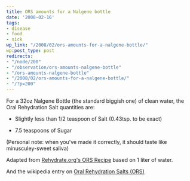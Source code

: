 ```yaml
---
title: ORS amounts for a Nalgene bottle
date: '2008-02-16'
tags:
- disease
- food
- sick
wp_link: "/2008/02/ors-amounts-for-a-nalgene-bottle/"
wp:post_type: post
redirects:
- "/node/200"
- "/observation/ors-amounts-nalgene-bottle"
- "/ors-amounts-nalgene-bottle"
- "/2008/02/ors-amounts-for-a-nalgene-bottle/"
- "/?p=200"
---
```


For a 32oz Nalgene Bottle (the standard biggish one) of clean water, the Oral Rehydration Salt quantities are:

- Slightly less than 1/2 teaspoon of Salt (0.43tsp. to be exact)

- 7.5 teaspoons of Sugar

(Personal note: when you've made it correctly, it should taste like minusculey-sweet saliva)

Adapted from [Rehydrate.org's ORS Recipe](http://www.rehydrate.org/solutions/homemade.htm#recipes) based on 1 liter of water.

And the wikipedia entry on [Oral Rehydration Salts (ORS)](http://en.wikipedia.org/wiki/Oral_rehydration_salt)
